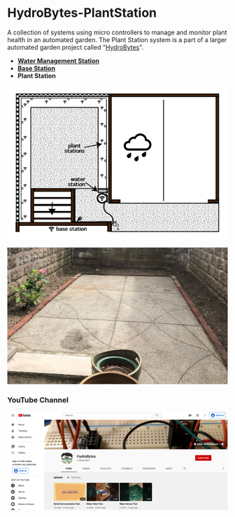 # HydroBytes-PlantStation
A collection of systems using micro controllers to manage and monitor plant health in an automated garden. The Plant Station system is a part of a larger automated garden project called "[HydroBytes](https://github.com/deezone/HydroBytes)".

- **[Water Management Station](https://github.com/deezone/HydroBytes-WaterManagement)**
- **[Base Station](https://github.com/deezone/HydroBytes-BaseStation)**
- **Plant Station**

![brooklyn-20201115 garden layout](https://raw.githubusercontent.com/deezone/HydroBytes/master/resources/gardenBrooklynDiagram-20201115.jpg)

![Garden](https://github.com/deezone/HydroBytes-WaterManagement/blob/master/resources/garden-01.png)

### YouTube Channel

[![YouTube Channel](https://github.com/deezone/HydroBytes-WaterManagement/blob/master/resources/youTube-TN.png?raw=true)](https://www.youtube.com/channel/UC00A_lEJD2Hcy9bw6UuoUBA "All of the HydroBytes videos")
